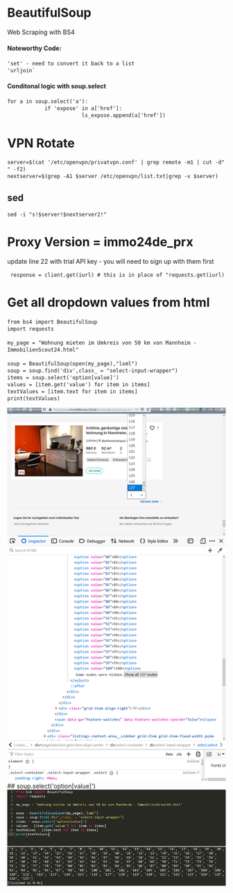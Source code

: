 # BeautifulSoup
Web Scraping with BS4

#### Noteworthy Code: 
    'set' - need to convert it back to a list
    'urljoin`

#### Conditonal logic with soup.select

    for a in soup.select('a'):
                if 'expose' in a['href']:
                            ls_expose.append(a['href'])
# VPN Rotate
    server=$(cat '/etc/openvpn/privatvpn.conf' | grep remote -m1 | cut -d" " -f2)
    nextserver=$(grep -A1 $server /etc/openvpn/list.txt|grep -v $server)
    
## sed
    sed -i "s!$server!$nextserver2!"
  
 # Proxy Version = immo24de_prx
 update line 22 with trial API key - you will need to sign up with them first
 
     response = client.get(iurl) # this is in place of "requests.get(iurl)
     
 # Get all dropdown values from html     
    from bs4 import BeautifulSoup
    import requests

    my_page = "Wohnung mieten im Umkreis von 50 km von Mannheim - ImmobilienScout24.html"

    soup = BeautifulSoup(open(my_page),"lxml")
    soup = soup.find('div',class_ = "select-input-wrapper")
    items = soup.select('option[value]')
    values = [item.get('value') for item in items]
    textValues = [item.text for item in items]
    print(textValues)
    
<a href="https://github.com/RGGH/BeautifulSoup/edit/MySQL_version/README.md">
  <img src="https://github.com/RGGH/Misc/blob/master/dropdown_127_800w.png" alt="Dropdown Values" style="">
</a> 
 <br>
  ## soup.select('option[value]')
 <br>
<a href="https://github.com/RGGH/BeautifulSoup/edit/MySQL_version/README.md">
<img src="https://github.com/RGGH/Misc/blob/master/get_dropdown_values-result_800w.png" alt="Get the dropdown Values" style="">
</a> 
